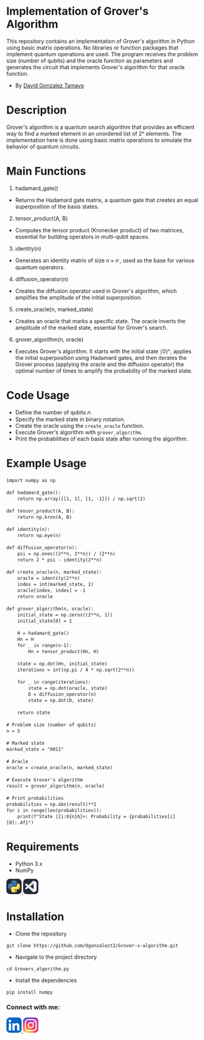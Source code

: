 # Implementation of Grover's Algorithm

This repository contains an implementation of Grover's algorithm in Python using basic matrix operations. No libraries or function packages that implement quantum operations are used. The program receives the problem size (number of qubits) and the oracle function as parameters and generates the circuit that implements Grover's algorithm for that oracle function.

* By [David Gonzalez Tamayo](https://github.com/dgonzalezt2)

# Description

Grover's algorithm is a quantum search algorithm that provides an efficient way to find a marked element in an unordered list of 2ⁿ elements. The implementation here is done using basic matrix operations to simulate the behavior of quantum circuits.

# Main Functions

1) hadamard_gate()

* Returns the Hadamard gate matrix, a quantum gate that creates an equal superposition of the basis states.

2) tensor_product(A, B)

* Computes the tensor product (Kronecker product) of two matrices, essential for building operators in multi-qubit spaces.

3) identity(n)

* Generates an identity matrix of size 𝑛 × 𝑛 , used as the base for various quantum operators.

4) diffusion_operator(n)

* Creates the diffusion operator used in Grover's algorithm, which amplifies the amplitude of the initial superposition.

5) create_oracle(n, marked_state)

* Creates an oracle that marks a specific state. The oracle inverts the amplitude of the marked state, essential for Grover's search.

6) grover_algorithm(n, oracle)

* Executes Grover's algorithm. It starts with the initial state ∣0⟩ⁿ, applies the initial superposition using Hadamard gates, and then iterates the Grover process (applying the oracle and the diffusion operator) the optimal number of times to amplify the probability of the marked state.

# Code Usage

* Define the number of qubits 𝑛.
* Specify the marked state in binary notation.
* Create the oracle using the `create_oracle` function.
* Execute Grover's algorithm with `grover_algorithm`.
* Print the probabilities of each basis state after running the algorithm.

# Example Usage
```
import numpy as np

def hadamard_gate():
    return np.array([[1, 1], [1, -1]]) / np.sqrt(2)

def tensor_product(A, B):
    return np.kron(A, B)

def identity(n):
    return np.eye(n)

def diffusion_operator(n):
    psi = np.ones((2**n, 2**n)) / (2**n)
    return 2 * psi - identity(2**n)

def create_oracle(n, marked_state):
    oracle = identity(2**n)
    index = int(marked_state, 2)
    oracle[index, index] = -1
    return oracle

def grover_algorithm(n, oracle):
    initial_state = np.zeros((2**n, 1))
    initial_state[0] = 1

    H = hadamard_gate()
    Hn = H
    for _ in range(n-1):
        Hn = tensor_product(Hn, H)

    state = np.dot(Hn, initial_state)
    iterations = int(np.pi / 4 * np.sqrt(2**n))

    for _ in range(iterations):
        state = np.dot(oracle, state)
        D = diffusion_operator(n)
        state = np.dot(D, state)

    return state

# Problem size (number of qubits)
n = 5

# Marked state
marked_state = "0011"

# Oracle
oracle = create_oracle(n, marked_state)

# Execute Grover's algorithm
result = grover_algorithm(n, oracle)

# Print probabilities
probabilities = np.abs(result)**2
for i in range(len(probabilities)):
    print(f"State |{i:0{n}b}>: Probability = {probabilities[i][0]:.4f}")
```
# Requirements

* Python 3.x 
* NumPy

<a href="https://www.python.org" target="_blank" rel="noreferrer">
    <img src="https://raw.githubusercontent.com/tandpfun/skill-icons/e67133bc60d96561bc247dfbc3eece0a897285c8/icons/Python-Dark.svg" alt="python" width="40" height="40"/>
</a>
<a href="https://code.visualstudio.com/" target="_blank" rel="noreferrer"> <img src="https://raw.githubusercontent.com/tandpfun/skill-icons/e67133bc60d96561bc247dfbc3eece0a897285c8/icons/VSCode-Dark.svg" alt="visual" width="40" height="40"/> 
</a>

# Installation

* Clone the repository
```
git clone https://github.com/dgonzalezt2/Grover-s-algorithm.git
```

* Navigate to the project directory
```
cd Grovers_algorithm.py
```

* Install the dependencies
```
pip install numpy
```

<h3 align="left">Connect with me:</h3>
<p align="left">
  <a href="https://www.linkedin.com/in/david-gonz%C3%A1lez-tamayo/" target="_blank" rel="noreferrer">
    <img src="https://raw.githubusercontent.com/tandpfun/skill-icons/de91fca307a83d75fc5b1f6ce24540454acead41/icons/LinkedIn.svg" alt="Linkedin" width="40" height="40"/>
  </a>
    <a href="https://www.instagram.com/davidgonza0326/" target="_blank" rel="noreferrer">
    <img src="https://raw.githubusercontent.com/tandpfun/skill-icons/e67133bc60d96561bc247dfbc3eece0a897285c8/icons/Instagram.svg" alt="Instagram" width="40" height="40"/>
  </a>
</p>
